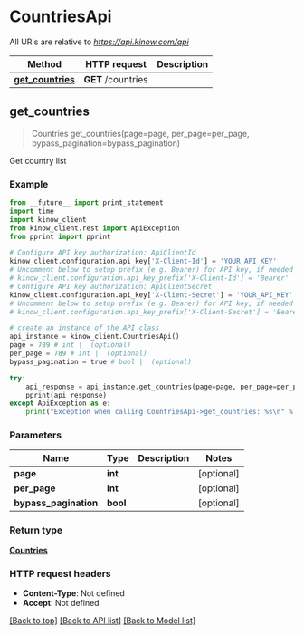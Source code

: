 # CountriesApi

All URIs are relative to *https://api.kinow.com/api*

Method | HTTP request | Description
------------- | ------------- | -------------
[**get_countries**](#get_countries) | **GET** /countries | 


## **get_countries**
> Countries get_countries(page=page, per_page=per_page, bypass_pagination=bypass_pagination)



Get country list

### Example 
```python
from __future__ import print_statement
import time
import kinow_client
from kinow_client.rest import ApiException
from pprint import pprint

# Configure API key authorization: ApiClientId
kinow_client.configuration.api_key['X-Client-Id'] = 'YOUR_API_KEY'
# Uncomment below to setup prefix (e.g. Bearer) for API key, if needed
# kinow_client.configuration.api_key_prefix['X-Client-Id'] = 'Bearer'
# Configure API key authorization: ApiClientSecret
kinow_client.configuration.api_key['X-Client-Secret'] = 'YOUR_API_KEY'
# Uncomment below to setup prefix (e.g. Bearer) for API key, if needed
# kinow_client.configuration.api_key_prefix['X-Client-Secret'] = 'Bearer'

# create an instance of the API class
api_instance = kinow_client.CountriesApi()
page = 789 # int |  (optional)
per_page = 789 # int |  (optional)
bypass_pagination = true # bool |  (optional)

try: 
    api_response = api_instance.get_countries(page=page, per_page=per_page, bypass_pagination=bypass_pagination)
    pprint(api_response)
except ApiException as e:
    print("Exception when calling CountriesApi->get_countries: %s\n" % e)
```

### Parameters

Name | Type | Description  | Notes
------------- | ------------- | ------------- | -------------
 **page** | **int**|  | [optional] 
 **per_page** | **int**|  | [optional] 
 **bypass_pagination** | **bool**|  | [optional] 

### Return type

[**Countries**](#Countries)

### HTTP request headers

 - **Content-Type**: Not defined
 - **Accept**: Not defined

[[Back to top]](#) [[Back to API list]](#documentation-for-api-endpoints) [[Back to Model list]](#documentation-for-models)

